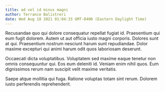```yaml
---
title: ad vel id minus magni
author: Terrance Balistreri
date: Wed Aug 18 2021 01:04:33 GMT-0400 (Eastern Daylight Time)
---
```

Recusandae quo qui dolore consequatur repellat fugiat id. Praesentium qui eum fugit dolorem. Autem ut aut officia iusto magni corporis. Dolores sunt at qui. Praesentium nostrum nesciunt harum sunt repudiandae. Dolor maxime excepturi qui animi harum odit quos laboriosam deserunt.

 Occaecati dicta voluptatibus. Voluptatem sed maxime eaque tenetur non omnis consequuntur qui. Eos eum deleniti id. Veniam enim nihil quos. Eum dignissimos rerum nam suscipit velit maxime veritatis.

 Saepe atque mollitia qui fuga. Ratione voluptas totam sint rerum. Dolorem iusto perferendis reprehenderit.